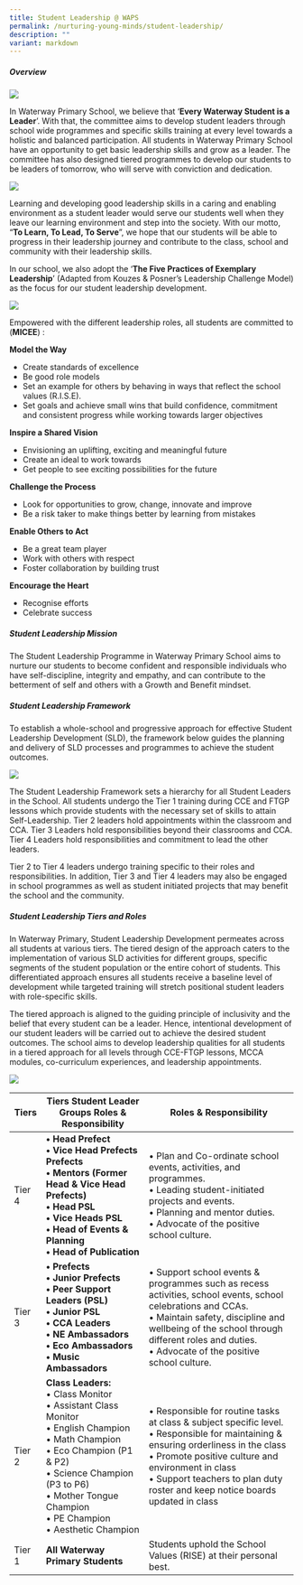 ```yaml
---
title: Student Leadership @ WAPS
permalink: /nurturing-young-minds/student-leadership/
description: ""
variant: markdown
---
```

##### Overview

![](/images/Nurturing%20Young%20Minds/Student%20Leadership/Investiture.jpg)

In Waterway Primary School, we believe that ‘**Every Waterway Student is a Leader**’. With that, the committee aims to develop student leaders through school wide programmes and specific skills training at every level towards a holistic and balanced participation. All students in Waterway Primary School have an opportunity to get basic leadership skills and grow as a leader. The committee has also designed tiered programmes to develop our students to be leaders of tomorrow, who will serve with conviction and dedication. 

![](/images/Nurturing%20Young%20Minds/Student%20Leadership/Senior_Prefects_Workshop_2.jpg)

Learning and developing good leadership skills in a caring and enabling environment as a student leader would serve our students well when they leave our learning environment and step into the society. With our motto, “**To Learn, To Lead, To Serve**”, we hope that our students will be able to progress in their leadership journey and contribute to the class, school and community with their leadership skills.

In our school, we also adopt the ‘**The Five Practices of Exemplary Leadership**’ (Adapted from Kouzes &amp; Posner’s Leadership Challenge Model) as the focus for our student leadership development.

![](/images/Nurturing%20Young%20Minds/Student%20Leadership/Head_Prefect_Election_2.jpg)

Empowered with the different leadership roles, all students are committed to (**MICEE**) :

**Model the Way**
- Create standards of excellence
- Be good role models
- Set an example for others by behaving in ways that reflect the school values (R.I.S.E). 
- Set goals and achieve small wins that build confidence, commitment and consistent progress while working towards larger objectives

**Inspire a Shared Vision**
- Envisioning an uplifting, exciting and meaningful future
- Create an ideal to work towards
- Get people to see exciting possibilities for the future

**Challenge the Process**
- Look for opportunities to grow, change, innovate and improve
- Be a risk taker to make things better by learning from mistakes

**Enable Others to Act**
- Be a great team player
- Work with others with respect
- Foster collaboration by building trust

**Encourage the Heart**
- Recognise efforts
- Celebrate success


##### Student Leadership Mission
The Student Leadership Programme in Waterway Primary School aims to nurture our students to become confident and responsible individuals who have self-discipline, integrity and empathy, and can contribute to the betterment of self and others with a Growth and Benefit mindset.  

##### Student Leadership Framework

To establish a whole-school and progressive approach for effective Student Leadership Development (SLD), the framework below guides the planning and delivery of SLD processes and programmes to achieve the student outcomes.

![](/images/Images/studentleadershipframework.jpg)

The Student Leadership Framework sets a hierarchy for all Student Leaders in the School. All students undergo the Tier 1 training during CCE and FTGP lessons which provide students with the necessary set of skills to attain Self-Leadership. Tier 2 leaders hold appointments within the classroom and CCA. Tier 3 Leaders hold responsibilities beyond their classrooms and CCA. Tier 4 Leaders hold responsibilities and commitment to lead the other leaders.

Tier 2 to Tier 4 leaders undergo training specific to their roles and responsibilities. In addition, Tier 3 and Tier 4 leaders may also be engaged in school programmes as well as student initiated projects that may benefit the school and the community. 

##### Student Leadership Tiers and Roles
In Waterway Primary, Student Leadership Development permeates across all students at various tiers. The tiered design of the approach caters to the implementation of various SLD activities for different groups, specific segments of the student population or the entire cohort of students. This differentiated approach ensures all students receive a baseline level of development while targeted training will stretch positional student leaders with role-specific skills. 

The tiered approach is aligned to the guiding principle of inclusivity and the belief that every student can be a leader. Hence, intentional development of our student leaders will be carried out to achieve the desired student outcomes. The school aims to develop leadership qualities for all students in a tiered approach for all levels through CCE-FTGP lessons, MCCA modules, co-curriculum experiences, and leadership appointments.

![](/images/Nurturing%20Young%20Minds/Student_Leadership_Tri_Chart.png)

| Tiers | Tiers	Student Leader Groups	Roles &amp; Responsibility | Roles &amp; Responsibility |
| -------- | -------- | -------- |
| Tier 4     | **• Head Prefect <br>• Vice Head Prefects Prefects <br>• Mentors (Former Head &amp; Vice Head Prefects)<br>• Head PSL <br>• Vice Heads PSL <br>• Head of Events &amp; Planning <br> • Head of Publication** | •	Plan and Co-ordinate school events, activities, and programmes.<br>• Leading student-initiated projects and events.<br>•	Planning and mentor duties.<br>•	Advocate of the positive school culture.     |
| Tier 3     | **• Prefects<br>• Junior Prefects<br>• Peer Support Leaders (PSL)<br>• Junior PSL<br>• CCA Leaders<br>• NE Ambassadors<br>• Eco Ambassadors<br>• Music Ambassadors<br>** | •	Support school events &amp; programmes such as recess activities, school events, school celebrations and CCAs.<br>•	Maintain safety, discipline and wellbeing of the school through different roles and duties.<br>•	Advocate of the positive school culture.      |
| Tier 2     | **Class Leaders:**<br>•	Class Monitor<br>•	Assistant Class Monitor<br>•	English Champion<br>•	Math Champion<br>•	Eco Champion (P1 &amp; P2)<br>•	Science Champion (P3 to P6)<br>•	Mother Tongue Champion<br>•	PE Champion<br>•	Aesthetic Champion| •	Responsible for routine tasks at class &amp; subject specific level.<br>•	Responsible for maintaining &amp; ensuring orderliness in the class<br>•	Promote positive culture and environment in class<br>•	Support teachers to plan duty roster and keep notice boards updated in class |
| Tier 1     | **All Waterway Primary Students**    | Students uphold the School Values (RISE) at their personal best.    |